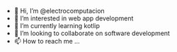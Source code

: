 - 👋 Hi, I’m @electrocomputacion
- 👀 I’m interested in web app development
- 🌱 I’m currently learning kotlip
- 💞️ I’m looking to collaborate on software development
- 📫 How to reach me ...

<!---
electrocomputacion/electrocomputacion is a ✨ special ✨ repository because its `README.md` (this file) appears on your GitHub profile.
You can click the Preview link to take a look at your changes.
--->
